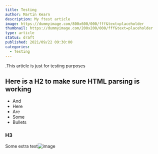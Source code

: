 ```yaml
---
title: Testing
author: Martin Kearn
description: My ftest article
image: https://dummyimage.com/800x600/000/fff&text=placeholder
thumbnail: https://dummyimage.com/200x200/000/fff&text=placeholder
type: article
status: draft
published: 2021/09/22 09:30:00
categories: 
  - Testing
---
```


.This article is just for testing purposes

## Here is a H2 to make sure HTML parsing is working
- And
- Here
- Are
- Some
- Bullets

### H3
Some extra text![image](https://user-images.githubusercontent.com/2410726/134647530-9495b78d-4dc2-4d01-bc32-5679d6006808.png)
